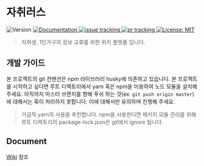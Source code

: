 # 자취러스

<p>
<!-- version -->
  <img alt="Version" src="https://img.shields.io/badge/version-0.0.0-blue.svg?cacheSeconds=2592000" />
<!-- doc -->
  <a href="https://github.com/dnd-mentee-3rd/dnd-mentee-3st-2-jachwirus/wiki" target="_blank">
    <img alt="Documentation" src="https://img.shields.io/badge/documentation-yes-brightgreen.svg" />
  </a>
<!-- issue -->
  <a href="https://github.com/dnd-mentee-3rd/dnd-mentee-3st-2-jachwirus/issues">
    <img alt="issue tracking" src="https://img.shields.io/github/issues/dnd-mentee-3rd/dnd-mentee-3st-2-jachwirus"/>
  </a>
<!-- pr -->
  <a href="https://github.com/dnd-mentee-3rd/dnd-mentee-3st-2-jachwirus/pulls">
    <img alt="pr tracking" src="https://img.shields.io/github/issues-pr/dnd-mentee-3rd/dnd-mentee-3st-2-jachwirus"/>
  </a>
<!-- license -->
  <a href="https://github.com/dnd-mentee-3rd/dnd-mentee-3st-2-jachwirus/blob/master/LICENSE.md" target="_blank">
    <img alt="License: MIT" src="https://img.shields.io/badge/License-MIT-yellow.svg" />
  </a>
</p>

> 자취생, 1인가구의 정보 교류를 위한 위키 플랫폼 입니다.

## 개발 가이드

본 프로젝트의 git 컨벤션은 npm 라이브러리 husky에 의존하고 있습니다.
본 프로젝트를 시작하고 싶다면 루트 디렉토리에서 yarn 혹은 npm을 이용하여 노드 모듈을 설치해 주세요.
아직까지 마스터 브랜치를 향해 푸쉬 하는 것(ex. `git push origin master`) 에 대해서는 훅이 처리하지 못합니다.
이에 대해서만 유의하며 진행해 주세요.

> 가급적 yarn의 사용을 추천합니다.
> npm을 사용한다면 패키지 모듈 관리를 위해 루트 디렉토리의 package-lock.json은 git에서 ignore 됩니다.


## Document

[Wiki](https://github.com/dnd-mentee-3rd/dnd-mentee-3st-2-jachwirus/wiki) 참조
